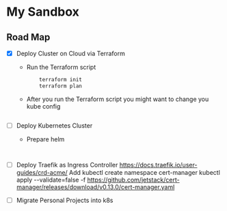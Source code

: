 # My Sandbox

## Road Map

- [X] Deploy Cluster on Cloud via Terraform 
    - Run the Terraform script 
        ```bash
            terraform init
            terraform plan
        ```
    - After you run the Terraform script you might want to change you kube config
        ```bash
        
        ```
- [ ] Deploy Kubernetes Cluster
    - Prepare helm
        ```bash
            
        ```
- [ ] Deploy Traefik as Ingress Controller
        https://docs.traefik.io/user-guides/crd-acme/
        Add
        kubectl create namespace cert-manager
        kubectl apply --validate=false -f https://github.com/jetstack/cert-manager/releases/download/v0.13.0/cert-manager.yaml
- [ ] Migrate Personal Projects into k8s

